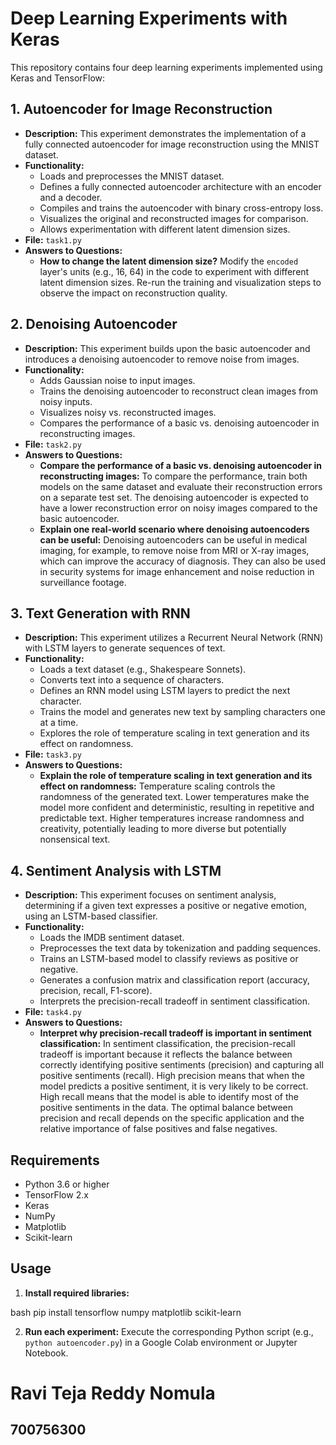# Deep Learning Experiments with Keras

This repository contains four deep learning experiments implemented using Keras and TensorFlow:

## 1. Autoencoder for Image Reconstruction

- **Description:** This experiment demonstrates the implementation of a fully connected autoencoder for image reconstruction using the MNIST dataset.
- **Functionality:**
    - Loads and preprocesses the MNIST dataset.
    - Defines a fully connected autoencoder architecture with an encoder and a decoder.
    - Compiles and trains the autoencoder with binary cross-entropy loss.
    - Visualizes the original and reconstructed images for comparison.
    - Allows experimentation with different latent dimension sizes.
- **File:** `task1.py`
- **Answers to Questions:**
    - **How to change the latent dimension size?** Modify the `encoded` layer's units (e.g., 16, 64) in the code to experiment with different latent dimension sizes. Re-run the training and visualization steps to observe the impact on reconstruction quality.


## 2. Denoising Autoencoder

- **Description:** This experiment builds upon the basic autoencoder and introduces a denoising autoencoder to remove noise from images.
- **Functionality:**
    - Adds Gaussian noise to input images.
    - Trains the denoising autoencoder to reconstruct clean images from noisy inputs.
    - Visualizes noisy vs. reconstructed images.
    - Compares the performance of a basic vs. denoising autoencoder in reconstructing images.
- **File:** `task2.py`
- **Answers to Questions:**
    - **Compare the performance of a basic vs. denoising autoencoder in reconstructing images:** To compare the performance, train both models on the same dataset and evaluate their reconstruction errors on a separate test set. The denoising autoencoder is expected to have a lower reconstruction error on noisy images compared to the basic autoencoder.
    - **Explain one real-world scenario where denoising autoencoders can be useful:** Denoising autoencoders can be useful in medical imaging, for example, to remove noise from MRI or X-ray images, which can improve the accuracy of diagnosis. They can also be used in security systems for image enhancement and noise reduction in surveillance footage.


## 3. Text Generation with RNN

- **Description:** This experiment utilizes a Recurrent Neural Network (RNN) with LSTM layers to generate sequences of text.
- **Functionality:**
    - Loads a text dataset (e.g., Shakespeare Sonnets).
    - Converts text into a sequence of characters.
    - Defines an RNN model using LSTM layers to predict the next character.
    - Trains the model and generates new text by sampling characters one at a time.
    - Explores the role of temperature scaling in text generation and its effect on randomness.
- **File:** `task3.py`
- **Answers to Questions:**
    - **Explain the role of temperature scaling in text generation and its effect on randomness:** Temperature scaling controls the randomness of the generated text. Lower temperatures make the model more confident and deterministic, resulting in repetitive and predictable text. Higher temperatures increase randomness and creativity, potentially leading to more diverse but potentially nonsensical text.


## 4. Sentiment Analysis with LSTM

- **Description:** This experiment focuses on sentiment analysis, determining if a given text expresses a positive or negative emotion, using an LSTM-based classifier.
- **Functionality:**
    - Loads the IMDB sentiment dataset.
    - Preprocesses the text data by tokenization and padding sequences.
    - Trains an LSTM-based model to classify reviews as positive or negative.
    - Generates a confusion matrix and classification report (accuracy, precision, recall, F1-score).
    - Interprets the precision-recall tradeoff in sentiment classification.
- **File:** `task4.py`
- **Answers to Questions:**
    - **Interpret why precision-recall tradeoff is important in sentiment classification:** In sentiment classification, the precision-recall tradeoff is important because it reflects the balance between correctly identifying positive sentiments (precision) and capturing all positive sentiments (recall). High precision means that when the model predicts a positive sentiment, it is very likely to be correct. High recall means that the model is able to identify most of the positive sentiments in the data. The optimal balance between precision and recall depends on the specific application and the relative importance of false positives and false negatives.


## Requirements

- Python 3.6 or higher
- TensorFlow 2.x
- Keras
- NumPy
- Matplotlib
- Scikit-learn

## Usage

1. **Install required libraries:**

bash pip install tensorflow numpy matplotlib scikit-learn

2. **Run each experiment:**
   Execute the corresponding Python script (e.g., `python autoencoder.py`) in a Google Colab environment or Jupyter Notebook.


# Ravi Teja Reddy Nomula
## 700756300
